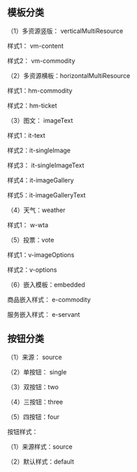 ## 模板分类

（1）多资源竖版： verticalMultiResource

样式1： vm-content

样式2： vm-commodity



（2）多资源横板：horizontalMultiResource

样式1：hm-commodity

样式2：hm-ticket



（3）图文： imageText

样式1：it-text

样式2：it-singleImage

样式3： it-singleImageText

样式4：it-imageGallery

样式5：it-imageGalleryText



（4）天气：weather

样式1： w-wta



（5）投票：vote

样式1：v-imageOptions

样式2：v-options



（6）嵌入模板：embedded

商品嵌入样式： e-commodity

服务嵌入样式： e-servant



## 按钮分类

（1）来源： source

（2）单按钮： single

（3）双按钮：two

（4）三按钮：three

（5）四按钮：four



按钮样式：

（1）来源样式：source

（2）默认样式：default

